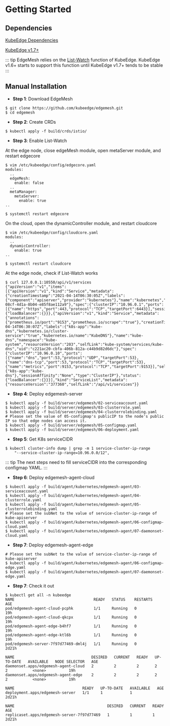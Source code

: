 # Getting Started

## Dependencies

[KubeEdge Dependencies](https://kubeedge.io/en/docs/#dependencies)

[KubeEdge v1.7+](https://github.com/kubeedge/kubeedge/releases)

::: tip
EdgeMesh relies on the [List-Watch](https://github.com/kubeedge/kubeedge/blob/master/CHANGELOG/CHANGELOG-1.6.md) function of KubeEdge. KubeEdge v1.6+ starts to support this function until KubeEdge v1.7+ tends to be stable
:::

## Manual Installation

- **Step 1**: Download EdgeMesh

```shell
$ git clone https://github.com/kubeedge/edgemesh.git
$ cd edgemesh
```

- **Step 2**: Create CRDs

```shell
$ kubectl apply -f build/crds/istio/
```

- **Step 3**: Enable List-Watch

At the edge node, close edgeMesh module, open metaServer module, and restart edgecore

```shell
$ vim /etc/kubeedge/config/edgecore.yaml
modules:
  ..
  edgeMesh:
    enable: false
  ..
  metaManager:
    metaServer:
      enable: true
..
```

```shell
$ systemctl restart edgecore
```

On the cloud, open the dynamicController module, and restart cloudcore

```shell
$ vim /etc/kubeedge/config/cloudcore.yaml
modules:
  ..
  dynamicController:
    enable: true
..
```

```shell
$ systemctl restart cloudcore
```

At the edge node, check if List-Watch works

```shell
$ curl 127.0.0.1:10550/api/v1/services
{"apiVersion":"v1","items":[{"apiVersion":"v1","kind":"Service","metadata":{"creationTimestamp":"2021-04-14T06:30:05Z","labels":{"component":"apiserver","provider":"kubernetes"},"name":"kubernetes","namespace":"default","resourceVersion":"147","selfLink":"default/services/kubernetes","uid":"55eeebea-08cf-4d1a-8b04-e85f8ae112a9"},"spec":{"clusterIP":"10.96.0.1","ports":[{"name":"https","port":443,"protocol":"TCP","targetPort":6443}],"sessionAffinity":"None","type":"ClusterIP"},"status":{"loadBalancer":{}}},{"apiVersion":"v1","kind":"Service","metadata":{"annotations":{"prometheus.io/port":"9153","prometheus.io/scrape":"true"},"creationTimestamp":"2021-04-14T06:30:07Z","labels":{"k8s-app":"kube-dns","kubernetes.io/cluster-service":"true","kubernetes.io/name":"KubeDNS"},"name":"kube-dns","namespace":"kube-system","resourceVersion":"203","selfLink":"kube-system/services/kube-dns","uid":"c221ac20-cbfa-406b-812a-c44b9d82d6dc"},"spec":{"clusterIP":"10.96.0.10","ports":[{"name":"dns","port":53,"protocol":"UDP","targetPort":53},{"name":"dns-tcp","port":53,"protocol":"TCP","targetPort":53},{"name":"metrics","port":9153,"protocol":"TCP","targetPort":9153}],"selector":{"k8s-app":"kube-dns"},"sessionAffinity":"None","type":"ClusterIP"},"status":{"loadBalancer":{}}}],"kind":"ServiceList","metadata":{"resourceVersion":"377360","selfLink":"/api/v1/services"}}
```

- **Step 4**: Deploy edgemesh-server

```shell
$ kubectl apply -f build/server/edgemesh/02-serviceaccount.yaml
$ kubectl apply -f build/server/edgemesh/03-clusterrole.yaml
$ kubectl apply -f build/server/edgemesh/04-clusterrolebinding.yaml
# Please set the value of 05-configmap's publicIP to the node's public IP so that edge nodes can access it.
$ kubectl apply -f build/server/edgemesh/05-configmap.yaml
$ kubectl apply -f build/server/edgemesh/06-deployment.yaml
```

- **Step 5**: Get K8s serviceCIDR
```shell
$ kubectl cluster-info dump | grep -m 1 service-cluster-ip-range
    "--service-cluster-ip-range=10.96.0.0/12",
```

::: tip
The next steps need to fill serviceCIDR into the corresponding configmap YAML.
:::

- **Step 6**: Deploy edgemesh-agent-cloud

```shell
$ kubectl apply -f build/agent/kubernetes/edgemesh-agent/03-serviceaccount.yaml
$ kubectl apply -f build/agent/kubernetes/edgemesh-agent/04-clusterrole.yaml
$ kubectl apply -f build/agent/kubernetes/edgemesh-agent/05-clusterrolebinding.yaml
# Please set the subNet to the value of service-cluster-ip-range of kube-apiserver
$ kubectl apply -f build/agent/kubernetes/edgemesh-agent/06-configmap-cloud.yaml
$ kubectl apply -f build/agent/kubernetes/edgemesh-agent/07-daemonset-cloud.yaml
```

- **Step 7**: Deploy edgemesh-agent-edge

```shell
# Please set the subNet to the value of service-cluster-ip-range of kube-apiserver
$ kubectl apply -f build/agent/kubernetes/edgemesh-agent/06-configmap-edge.yaml
$ kubectl apply -f build/agent/kubernetes/edgemesh-agent/07-daemonset-edge.yaml
```

- **Step 7**: Check it out

```shell
$ kubectl get all -n kubeedge
NAME                                   READY   STATUS    RESTARTS   AGE
pod/edgemesh-agent-cloud-pcphk         1/1     Running   0          19h
pod/edgemesh-agent-cloud-qkcpx         1/1     Running   0          19h
pod/edgemesh-agent-edge-b4hf7          1/1     Running   0          19h
pod/edgemesh-agent-edge-ktl6b          1/1     Running   0          19h
pod/edgemesh-server-7f97d77469-dml4j   1/1     Running   0          2d21h

NAME                                  DESIRED   CURRENT   READY   UP-TO-DATE   AVAILABLE   NODE SELECTOR   AGE
daemonset.apps/edgemesh-agent-cloud   2         2         2       2            2           <none>          19h
daemonset.apps/edgemesh-agent-edge    2         2         2       2            2           <none>          19h

NAME                              READY   UP-TO-DATE   AVAILABLE   AGE
deployment.apps/edgemesh-server   1/1     1            1           2d21h

NAME                                         DESIRED   CURRENT   READY   AGE
replicaset.apps/edgemesh-server-7f97d77469   1         1         1       2d21h
```
